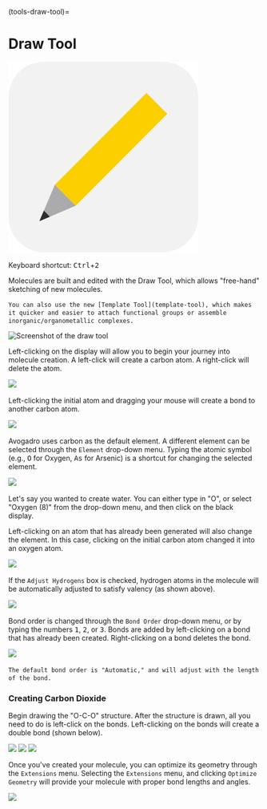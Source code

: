 (tools-draw-tool)=

# Draw Tool

![The icon of the Draw Tool in light mode.](../../_static/icon_draw.svg)

Keyboard shortcut: <kbd>Ctrl</kbd>+<kbd>2</kbd>

Molecules are built and edited with the Draw Tool, which allows "free-hand" sketching of new molecules.

```{tip} **New in 2.0**
You can also use the new [Template Tool](template-tool), which makes it quicker and easier to attach functional groups or assemble inorganic/organometallic complexes.
```

![Screenshot of the draw tool](../../_static/draw-tool.png)

Left-clicking on the display will allow you to begin your journey into molecule creation. A left-click will create a carbon atom. A right-click will delete the atom.

![](../../_static/first-carbon.png)

Left-clicking the initial atom and dragging your mouse will create a bond to another carbon atom.

![](../../_static/drag-to-build.png)

Avogadro uses carbon as the default element. A different element can be selected through the `Element` drop-down menu.
Typing the atomic symbol (e.g., <kbd>O</kbd> for Oxygen, <kbd>A</kbd><kbd>s</kbd> for Arsenic) is a shortcut for changing the selected element.

![](../../_static/pick-an-element.png)

Let's say you wanted to create water. You can either type in "O", or select "Oxygen (8)" from the drop-down menu, and then click on the black display.

Left-clicking on an atom that has already been generated will also change the element.
In this case, clicking on the initial carbon atom changed it into an oxygen atom.

![](../../_static/tutorial-water.png)

If the `Adjust Hydrogens` box is checked, hydrogen atoms in the molecule will be automatically adjusted to satisfy valency (as shown above).

![](../../_static/tutorial-adjust-hydrogens.png)

Bond order is changed through the `Bond Order` drop-down menu, or by typing the numbers <kbd>1</kbd>, <kbd>2</kbd>, or <kbd>3</kbd>.
Bonds are added by left-clicking on a bond that has already been created. Right-clicking on a bond deletes the bond.

![](../../_static/tutorial-bond-order.png)

```{tip} **New in 2.0**
The default bond order is "Automatic," and will adjust with the length of the bond.
```

### Creating Carbon Dioxide

Begin drawing the "O-C-O" structure.
After the structure is drawn, all you need to do is left-click on the bonds.
Left-clicking on the bonds will create a double bond (shown below).

![](../../_static/tutorial-co2-step1.png)
![](../../_static/tutorial-co2-step2.png)
![](../../_static/tutorial-co2-step3.png)

Once you've created your molecule, you can optimize its geometry through the `Extensions` menu.
Selecting the `Extensions` menu, and clicking `Optimize Geometry` will provide your molecule with proper bond lengths and angles.

![](../../_static/ada26872-ede7-4601-bd4e-d790c10ad614.png)
